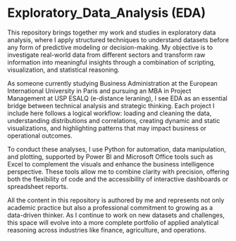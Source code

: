 # Exploratory_Data_Analysis (EDA)

This repository brings together my work and studies in exploratory data analysis, where I apply structured techniques to understand datasets before any form of predictive modeling or decision-making. My objective is to investigate real-world data from different sectors and transform raw information into meaningful insights through a combination of scripting, visualization, and statistical reasoning.

As someone currently studying Business Administration at the European International University in Paris and pursuing an MBA in Project Management at USP ESALQ (e-distance leraning), I see EDA as an essential bridge between technical analysis and strategic thinking. Each project I include here follows a logical workflow: loading and cleaning the data, understanding distributions and correlations, creating dynamic and static visualizations, and highlighting patterns that may impact business or operational outcomes.

To conduct these analyses, I use Python for automation, data manipulation, and plotting, supported by Power BI and Microsoft Office tools such as Excel to complement the visuals and enhance the business intelligence perspective. These tools allow me to combine clarity with precision, offering both the flexibility of code and the accessibility of interactive dashboards or spreadsheet reports.

All the content in this repository is authored by me and represents not only academic practice but also a professional commitment to growing as a data-driven thinker. As I continue to work on new datasets and challenges, this space will evolve into a more complete portfolio of applied analytical reasoning across industries like finance, agriculture, and operations.
